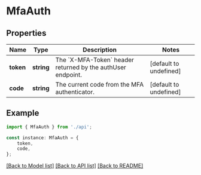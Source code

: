 # MfaAuth


## Properties

Name | Type | Description | Notes
------------ | ------------- | ------------- | -------------
**token** | **string** | The &#x60;X-MFA-Token&#x60; header returned by the authUser endpoint. | [default to undefined]
**code** | **string** | The current code from the MFA authenticator. | [default to undefined]

## Example

```typescript
import { MfaAuth } from './api';

const instance: MfaAuth = {
    token,
    code,
};
```

[[Back to Model list]](../README.md#documentation-for-models) [[Back to API list]](../README.md#documentation-for-api-endpoints) [[Back to README]](../README.md)
